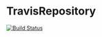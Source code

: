 # TravisRepository
[![Build Status](https://travis-ci.org/ordian/pydirectio.svg?branch=master)](https://travis-ci.org/ordian/pydirectio)
